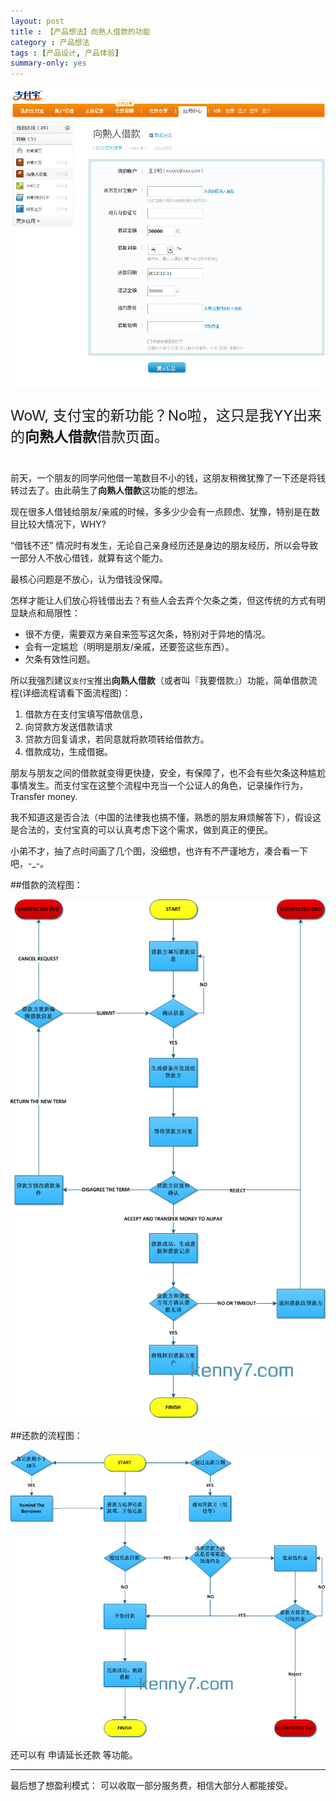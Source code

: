 ```yaml
---
layout: post
title : 【产品想法】向熟人借款的功能
category : 产品想法
tags : [产品设计, 产品体验]
summary-only: yes
---
```

<p><img src="/images/org_loan_view.jpg" alt="借款页面"></p>
<p style="font-size: 23px;">WoW, 支付宝的新功能？No啦，这只是我YY出来的<strong>向熟人借款</strong>借款页面。</p>
<br>
前天，一个朋友的同学问他借一笔数目不小的钱，这朋友稍微犹豫了一下还是将钱转过去了。由此萌生了<strong>向熟人借款</strong>这功能的想法。

现在很多人借钱给朋友/亲戚的时候，多多少少会有一点顾虑、犹豫，特别是在数目比较大情况下，WHY? 

“借钱不还” 情况时有发生，无论自己亲身经历还是身边的朋友经历，所以会导致一部分人不放心借钱，就算有这个能力。

最核心问题是不放心，认为借钱没保障。

怎样才能让人们放心将钱借出去？有些人会去弄个欠条之类，但这传统的方式有明显缺点和局限性：

- 很不方便，需要双方亲自来签写这欠条，特别对于异地的情况。
- 会有一定尴尬（明明是朋友/亲戚，还要签这些东西）。
- 欠条有效性问题。

所以我强烈建议<code class="default-size">支付宝</code>推出<strong>向熟人借款</strong>（或者叫『我要借款』）功能，简单借款流程(详细流程请看下面流程图)：

1. 借款方在支付宝填写借款信息，
2. 向贷款方发送借款请求
3. 贷款方回复请求，若同意就将款项转给借款方。
4. 借款成功，生成借据。

朋友与朋友之间的借款就变得更快捷，安全，有保障了，也不会有些欠条这种尴尬事情发生。而支付宝在这整个流程中充当一个公证人的角色，记录操作行为，Transfer money. 

我不知道这是否合法（中国的法律我也搞不懂，熟悉的朋友麻烦解答下），假设这是合法的，支付宝真的可以认真考虑下这个需求，做到真正的便民。

小弟不才，抽了点时间画了几个图，没细想，也许有不严谨地方，凑合看一下吧，-_-。


##借款的流程图：

<img src="/images/flow_loan_bollow.png" alt="借款的流程图"> 


##还款的流程图：

<img src="/images/flow_loan_payback.png" alt="还款的流程图"> 

还可以有 申请延长还款 等功能。

<hr>

最后想了想盈利模式： 可以收取一部分服务费，相信大部分人都能接受。






